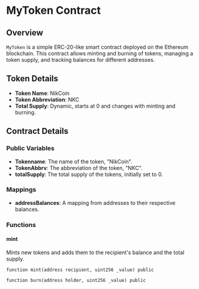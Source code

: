 # MyToken Contract

## Overview
`MyToken` is a simple ERC-20-like smart contract deployed on the Ethereum blockchain. This contract allows minting and burning of tokens, managing a token supply, and tracking balances for different addresses.

## Token Details
- **Token Name**: NikCoin
- **Token Abbreviation**: NKC
- **Total Supply**: Dynamic, starts at 0 and changes with minting and burning.

## Contract Details

### Public Variables
- **Tokenname**: The name of the token, "NikCoin".
- **TokenAbbrv**: The abbreviation of the token, "NKC".
- **totalSupply**: The total supply of the tokens, initially set to 0.

### Mappings
- **addressBalances**: A mapping from addresses to their respective balances.

### Functions

#### mint
Mints new tokens and adds them to the recipient's balance and the total supply.


```solidity
function mint(address recipient, uint256 _value) public

function burn(address holder, uint256 _value) public

